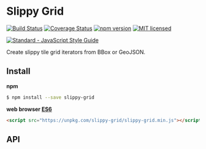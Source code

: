 # Slippy Grid

[![Build Status](https://travis-ci.org/DenisCarriere/slippy-grid.svg?branch=master)](https://travis-ci.org/DenisCarriere/slippy-grid)
[![Coverage Status](https://coveralls.io/repos/github/DenisCarriere/slippy-grid/badge.svg?branch=master)](https://coveralls.io/github/DenisCarriere/slippy-grid?branch=master)
[![npm version](https://badge.fury.io/js/slippy-grid.svg)](https://badge.fury.io/js/slippy-grid)
[![MIT licensed](https://img.shields.io/badge/license-MIT-blue.svg)](https://raw.githubusercontent.com/DenisCarriere/slippy-grid/master/LICENSE)

[![Standard - JavaScript Style Guide](https://cdn.rawgit.com/feross/standard/master/badge.svg)](https://github.com/feross/standard)

Create slippy tile grid iterators from BBox or GeoJSON.

## Install

**npm**

```bash
$ npm install --save slippy-grid
```

**web browser [ES6](https://kangax.github.io/compat-table/es6)**

```html
<script src="https://unpkg.com/slippy-grid/slippy-grid.min.js"></script>
```

## API
